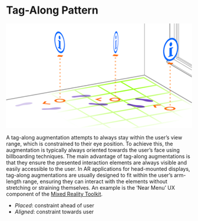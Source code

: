 # Tag-Along Pattern

<img src="images/TagAlong.png">

A tag-along augmentation attempts to always stay within the user’s view range, which is constrained to their eye position. To achieve this, the augmentation is typically always oriented towards the user’s face using billboarding techniques. The main advantage of tag-along augmentations is that they ensure the presented interaction elements are always visible and easily accessible to the user. In AR applications for head-mounted displays, tag-along augmentations are usually designed to fit within the user’s arm-length range, ensuring they can interact with the elements without stretching or straining themselves. An example is the ‘Near Menu’ UX component of the [Mixed Reality Toolkit](https://learn.microsoft.com/windows/mixed-reality/mrtk-unity/mrtk3-overview).

* _Placed_: constraint ahead of user
* _Aligned_: constraint towards user
